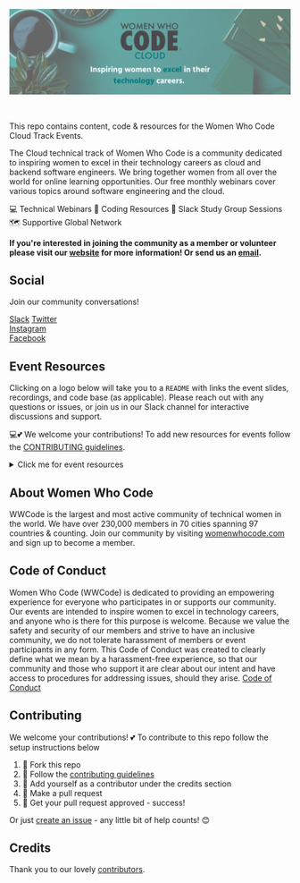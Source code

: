 <a href="https://www.womenwhocode.com/cloud"><img alt="Women Who Code Cloud Technical Track." align="center" src="docs/images/readme_header.png"></a><br><br>&nbsp;&nbsp;&nbsp;<br>

This repo contains content, code & resources for the Women Who Code Cloud Track Events.

The Cloud technical track of Women Who Code is a community dedicated to inspiring women to excel in their technology careers as cloud and backend software engineers. We bring together women from all over the world for online learning opportunities. Our free monthly webinars cover various topics around software engineering and the cloud.

💻 Technical Webinars 📲 Coding Resources 💭 Slack Study Group Sessions 🗺️ Supportive Global Network

**If you're interested in joining the community as a member or volunteer please visit our [website](https://www.womenwhocode.com/cloud) for more information! Or send us an [email](cloud@womenwhocode.com).**

## Social

Join our community conversations!

[Slack](https://join.slack.com/t/wwcodecloud/shared_invite/zt-fsr8x4av-mmSMyzczGiKjBdKAODs0Dg)
[Twitter](https://twitter.com/wwcodecloud)  
[Instagram](https://www.instagram.com/wwcodecloud/)  
[Facebook](https://www.facebook.com/Women-Who-Code-Cloud-147081753767317)  

## Event Resources

Clicking on a logo below will take you to a `README` with links the event slides, recordings, and code base (as applicable). Please reach out with any questions or issues, or join us in our Slack channel for interactive discussions and support.

:computer::two_hearts: We welcome your contributions! To add new resources for events follow the [CONTRIBUTING guidelines](CONTRIBUTING.md).

<details><summary>Click me for event resources</summary>
<p>

| | |
| ----------- | ----------- |
| <a href="events/Bri_Test_Event.md"><img alt="Bri Test Event." align="center" width="800" src="https://octodex.github.com/images/yaktocat.png"></a> | **Bris Test Event** <br><br>  Placeholder in the table until we have new resources to add from previous and upcoming events. <br><br>Lorem ipsum dolor sit amet, consectetur adipiscing elit, sed do eiusmod tempor incididunt ut labore et dolore magna aliqua. Ut enim ad minim veniam, quis nostrud exercitation ullamco laboris nisi ut aliquip ex ea commodo consequat.  <br/><br/> -Briana Augenreich, _Master Software Engineer_
|

</p>
</details>


## About Women Who Code

WWCode is the largest and most active community of technical women in the world. We have over 230,000 members in 70 cities spanning 97 countries & counting. Join our community by visiting [womenwhocode.com](womenwhocode.com) and sign up to become a member.

## Code of Conduct

Women Who Code (WWCode) is dedicated to providing an empowering experience for everyone who participates in or supports our community. Our events are intended to inspire women to excel in technology careers, and anyone who is there for this purpose is welcome. Because we value the safety and security of our members and strive to have an inclusive community, we do not tolerate harassment of members or event participants in any form. This Code of Conduct was created to clearly define what we mean by a harassment-free experience, so that our community and those who support it are clear about our intent and have access to procedures for addressing issues, should they arise.
[Code of Conduct](https://www.womenwhocode.com/codeofconduct)

## Contributing

We welcome your contributions! :two_hearts: To contribute to this repo follow the setup instructions below

1. 🍴 Fork this repo  
2. 🔨 Follow the [contributing guidelines](CONTRIBUTING.md)
3. 👥 Add yourself as a contributor under the credits section
4. 🔧 Make a pull request
5. 🎉 Get your pull request approved - success!

Or just [create an issue](https://github.com/womenwhocode/wwcodecloud/issues) - any little bit of help counts! 😊

## Credits

Thank you to our lovely [contributors](https://github.com/womenwhocode/wwcodecloud/graphs/contributors).
